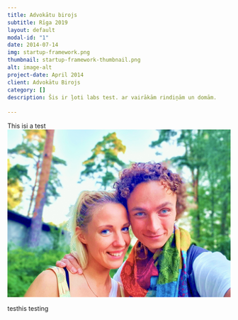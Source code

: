 ```yaml
---
title: Advokātu birojs
subtitle: Rīga 2019
layout: default
modal-id: "1"
date: 2014-07-14
img: startup-framework.png
thumbnail: startup-framework-thumbnail.png
alt: image-alt
project-date: April 2014
client: Advokātu Birojs
category: []
description: Šis ir ļoti labs test. ar vairākām rindiņām un domām.

---
```

This isi a test ![](/uploads/20190831_192317.jpg)

testhis testing 
